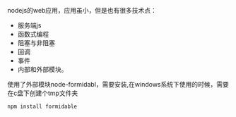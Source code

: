 nodejs的web应用，应用虽小，但是也有很多技术点：

- 服务端js
- 函数式编程
- 阻塞与非阻塞
- 回调
- 事件
- 内部和外部模块。

使用了外部模块node-formidabl，需要安装,在windows系统下使用的时候，需要在c盘下创建个tmp文件夹

```bash
npm install formidable
```

